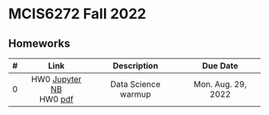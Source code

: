 # MCIS6272 Fall 2022


## Homeworks

| # | Link | Description | Due Date |
|:-:|:----:|:-----------:|:--------:|
| 0 | HW0 [Jupyter NB](./homework/hw0/hw0.ipynb)<br/> HW0 [pdf](./homework/hw0/hw0.pdf) | Data Science warmup | Mon. Aug. 29, 2022 |
